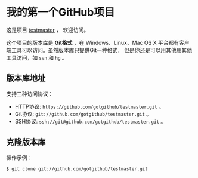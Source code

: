# 我的第一个GitHub项目

这是项目 [testmaster](https://github.com/gotgithub/testmaster) ，
欢迎访问。

这个项目的版本库是 **Git格式** ，在 Windows、Linux、Mac OS X
平台都有客户端工具可以访问。虽然版本库只提供Git一种格式，
但是你还是可以用其他用其他工具访问，如 ``svn`` 和 ``hg`` 。

## 版本库地址

支持三种访问协议：

* HTTP协议: `https://github.com/gotgithub/testmaster.git` 。
* Git协议: `git://github.com/gotgithub/testmaster.git` 。
* SSH协议: `ssh://git@github.com/gotgithub/testmaster.git` 。

## 克隆版本库

操作示例：

    $ git clone git://github.com/gotgithub/testmaster.git